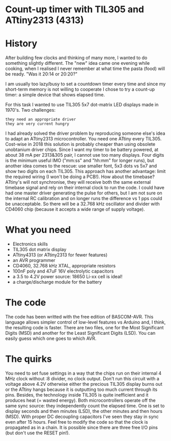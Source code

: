 # Count-up timer with TIL305 and ATtiny2313 (4313)

# History
After building few clocks and thinking of many more, I wanted to do something slightly different. The "new" idea came one evening while cooking, when I realised I never remember at what time the pasta (food) will be ready. "Was it 20:14 or 20:20?"

I am usually too lazy/busy to set a countdown timer every time and since my short-term memory is not willing to cooperate I chose to try a count-up timer: a simple device that shows elapsed time.

For this task I wanted to use TIL305 5x7 dot-matrix LED displays made in 1970's. Two challenges:

    they need an appropriate driver
    they are very current hungry

I had already solved the driver problem by reproducing someone else's idea to adapt an ATtiny2313 microcontroller. You need one ATtiny every TIL305. Cost-wise in 2018 this solution is probably cheaper than using obsolete unobtanium driver chips.
Since I want my timer to be battery powered, at about 38 mA per 2313&305 pair, I cannot use too many displays. Four digits is the minimum useful IMO ("mm:ss" and "hh:mm" for longer runs), but another idea comes to the rescue: use smaller font, 5x3 dots vs 5x7 and show two digits on each TIL305. This approach has another advantage: limit the required wiring (I won't be doing a PCB!).
How about the timebase? ATtiny's will not synchronise, they will receive both the same external timebase signal and rely on their internal clock to run the code. I could have had one master driver generating the pulse for others, but I am not sure on the internal RC calibration and on longer runs the difference vs 1 pps could be unacceptable. So there will be a 32.768 kHz oscillator and divider with CD4060 chip (because it accepts a wide range of supply voltage).

# What you need
* Electronics skills
* TIL305 dot matrix display
* ATtiny4313 (or ATtiny2313 for fewer features)
* an AVR programmer
* CD4060, 32.768 kHz XTAL, appropriate resistors
* 100nF poly and 47uF 16V electrolytic capacitors
* a 3.5 to 4.2V power source: 18650 Li-xx cell is ideal!
* a charge/discharge module for the battery

# The code
The code has been writted with the free edition of BASCOM-AVR. This language allows simpler control of low-level features vs Arduino and, I think, the resulting code is faster.
There are two files, one for the Most Significant Digits (MSD) and another for the Least Significant Digits (LSD). You can easily guess which one goes to which AVR.

# The quirks
You need to set fuse settings in a way that the chips run on their internal 4 MHz clock without :8 divider, no clock output. Don't run this circuit with a voltage above 4.2V otherwise either the precious TIL305 display burns out or the ATtiny hangs because it is outputting too much current through its pins. Besides, the technology inside TIL305 is quite inefficient and it produces heat (= wasted energy).
Both microcontrollers operate off the same sync source: they independently count the elapsed time. One is set to display seconds and then minutes (LSD), the other minutes and then hours (MSD). With proper DC decoupling capacitors I've seen they stay in sync even after 15 hours. Feel free to modify the code so that the clock is propagated as in a chain. It is possible since there are three free I/O pins (but don't use the RESET pin!).

